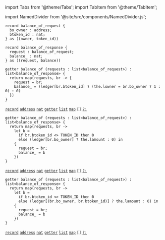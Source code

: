 import Tabs from '@theme/Tabs';
import TabItem from '@theme/TabItem';

import NamedDivider from '@site/src/components/NamedDivider.js';

<NamedDivider title="Code" width="1.5"/>

```archetype
record balance_of_request {
  bo_owner : address;
  btoken_id : nat;
} as ((owner, token_id))

record balance_of_response {
  request : balance_of_request;
  balance_ : nat;
} as ((request, balance))
```

<Tabs defaultValue="NFT" >

<TabItem value="NFT">

```archetype
getter balance_of (requests : list<balance_of_request>) : list<balance_of_response> {
  return map(requests, br -> {
    request = br;
    balance_ = (ledger[br.btoken_id] ? (the.lowner = br.bo_owner ? 1 : 0) : 0)
  })
}
```
[`record`](/docs/language-basics/composite#record) [`address`](/docs/reference/types#address) [`nat`](/docs/reference/types#nat) [`getter`](/docs/reference/declarations/entrypoint#getter) [`list`](/docs/reference/types#list<T>) [`map`](/docs/reference/expressions/builtins#map) [`[]`](/docs/reference/expressions/asset#ak--asset_keya) [`?:`](/docs/reference/expressions/controls#a--b--c)

</TabItem>

<TabItem value="Fungible">

```archetype
getter balance_of (requests : list<balance_of_request>) : list<balance_of_response> {
  return map(requests, br ->
    let b =
      if br.btoken_id <> TOKEN_ID then 0
      else (ledger[br.bo_owner] ? the.lamount : 0) in
    {
      request = br;
      balance_ = b
    })
}
```
[`record`](/docs/language-basics/composite#record) [`address`](/docs/reference/types#address) [`nat`](/docs/reference/types#nat) [`getter`](/docs/reference/declarations/entrypoint#getter) [`list`](/docs/reference/types#list<T>) [`map`](/docs/reference/expressions/builtins#map) [`[]`](/docs/reference/expressions/asset#ak--asset_keya) [`?:`](/docs/reference/expressions/controls#a--b--c)

</TabItem>

<TabItem value="Multi asset">

```archetype
getter balance_of (requests : list<balance_of_request>) : list<balance_of_response> {
  return map(requests, br ->
    let b =
      if br.btoken_id <> TOKEN_ID then 0
      else (ledger[(br.bo_owner, br.btoken_id)] ? the.lamount : 0) in
    {
      request = br;
      balance_ = b
    })
}
```
[`record`](/docs/language-basics/composite#record) [`address`](/docs/reference/types#address) [`nat`](/docs/reference/types#nat) [`getter`](/docs/reference/declarations/entrypoint#getter) [`list`](/docs/reference/types#list<T>) [`map`](/docs/reference/expressions/builtins#map) [`[]`](/docs/reference/expressions/asset#ak--asset_keya) [`?:`](/docs/reference/expressions/controls#a--b--c)

</TabItem>

</Tabs>
